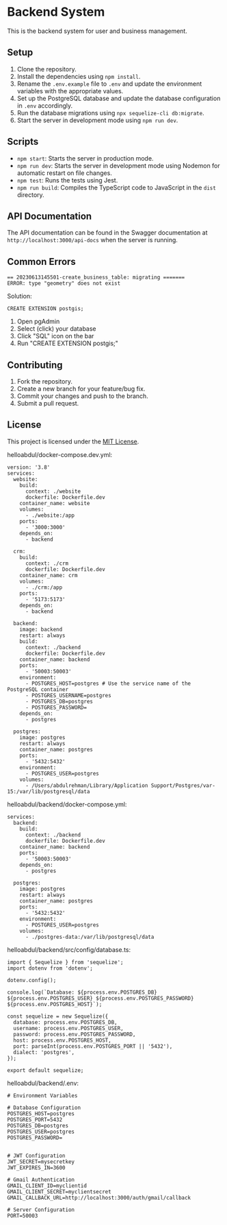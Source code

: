 # Backend System

This is the backend system for user and business management.

## Setup

1. Clone the repository.
2. Install the dependencies using `npm install`.
3. Rename the `.env.example` file to `.env` and update the environment variables with the appropriate values.
4. Set up the PostgreSQL database and update the database configuration in `.env` accordingly.
5. Run the database migrations using `npx sequelize-cli db:migrate`.
6. Start the server in development mode using `npm run dev`.

## Scripts

- `npm start`: Starts the server in production mode.
- `npm run dev`: Starts the server in development mode using Nodemon for automatic restart on file changes.
- `npm test`: Runs the tests using Jest.
- `npm run build`: Compiles the TypeScript code to JavaScript in the `dist` directory.

## API Documentation

The API documentation can be found in the Swagger documentation at `http://localhost:3000/api-docs` when the server is running.

## Common Errors

```
== 20230613145501-create_business_table: migrating =======
ERROR: type "geometry" does not exist
```

Solution:

```
CREATE EXTENSION postgis;
```

1. Open pgAdmin
2. Select (click) your database
3. Click "SQL" icon on the bar
4. Run "CREATE EXTENSION postgis;"

## Contributing

1. Fork the repository.
2. Create a new branch for your feature/bug fix.
3. Commit your changes and push to the branch.
4. Submit a pull request.

## License

This project is licensed under the [MIT License](LICENSE).

helloabdul/docker-compose.dev.yml:

```
version: '3.8'
services:
  website:
    build:
      context: ./website
      dockerfile: Dockerfile.dev
    container_name: website
    volumes:
      - ./website:/app
    ports:
      - '3000:3000'
    depends_on:
      - backend

  crm:
    build:
      context: ./crm
      dockerfile: Dockerfile.dev
    container_name: crm
    volumes:
      - ./crm:/app
    ports:
      - '5173:5173'
    depends_on:
      - backend

  backend:
    image: backend
    restart: always
    build:
      context: ./backend
      dockerfile: Dockerfile.dev
    container_name: backend
    ports:
      - '50003:50003'
    environment:
      - POSTGRES_HOST=postgres # Use the service name of the PostgreSQL container
      - POSTGRES_USERNAME=postgres
      - POSTGRES_DB=postgres
      - POSTGRES_PASSWORD=
    depends_on:
      - postgres

  postgres:
    image: postgres
    restart: always
    container_name: postgres
    ports:
      - '5432:5432'
    environment:
      - POSTGRES_USER=postgres
    volumes:
      - /Users/abdulrehman/Library/Application Support/Postgres/var-15:/var/lib/postgresql/data
```

helloabdul/backend/docker-compose.yml:

```
services:
  backend:
    build:
      context: ./backend
      dockerfile: Dockerfile.dev
    container_name: backend
    ports:
      - '50003:50003'
    depends_on:
      - postgres

  postgres:
    image: postgres
    restart: always
    container_name: postgres
    ports:
      - '5432:5432'
    environment:
      - POSTGRES_USER=postgres
    volumes:
      - ./postgres-data:/var/lib/postgresql/data
```

helloabdul/backend/src/config/database.ts:

```
import { Sequelize } from 'sequelize';
import dotenv from 'dotenv';

dotenv.config();

console.log(`Database: ${process.env.POSTGRES_DB} ${process.env.POSTGRES_USER} ${process.env.POSTGRES_PASSWORD} ${process.env.POSTGRES_HOST}`);

const sequelize = new Sequelize({
  database: process.env.POSTGRES_DB,
  username: process.env.POSTGRES_USER,
  password: process.env.POSTGRES_PASSWORD,
  host: process.env.POSTGRES_HOST,
  port: parseInt(process.env.POSTGRES_PORT || '5432'),
  dialect: 'postgres',
});

export default sequelize;
```

helloabdul/backend/.env:

```
# Environment Variables

# Database Configuration
POSTGRES_HOST=postgres
POSTGRES_PORT=5432
POSTGRES_DB=postgres
POSTGRES_USER=postgres
POSTGRES_PASSWORD=


# JWT Configuration
JWT_SECRET=mysecretkey
JWT_EXPIRES_IN=3600

# Gmail Authentication
GMAIL_CLIENT_ID=myclientid
GMAIL_CLIENT_SECRET=myclientsecret
GMAIL_CALLBACK_URL=http://localhost:3000/auth/gmail/callback

# Server Configuration
PORT=50003
```
